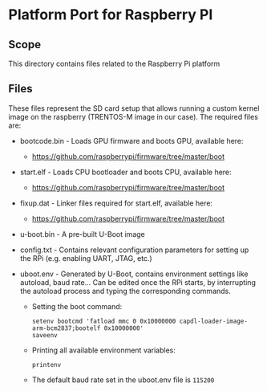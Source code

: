 # Platform Port for Raspberry PI

## Scope

This directory contains files related to the Raspberry Pi platform

## Files
These files represent the SD card setup that allows running a custom kernel image on the raspberry (TRENTOS-M image in our case). The required files are:
- bootcode.bin - Loads GPU firmware and boots GPU, available here:
  * https://github.com/raspberrypi/firmware/tree/master/boot

- start.elf - Loads CPU bootloader and boots CPU, available here:
  * https://github.com/raspberrypi/firmware/tree/master/boot

- fixup.dat - Linker files required for start.elf, available here:
  * https://github.com/raspberrypi/firmware/tree/master/boot

- u-boot.bin - A pre-built U-Boot image

- config.txt - Contains relevant configuration parameters for setting up the RPi (e.g. enabling UART, JTAG, etc.)

- uboot.env - Generated by U-Boot, contains environment settings like autoload, baud rate... Can be edited once the RPi starts, by interrupting the autoload process and typing the corresponding commands.
  *  Setting the boot command:

         setenv bootcmd 'fatload mmc 0 0x10000000 capdl-loader-image-arm-bcm2837;bootelf 0x10000000'
         saveenv
  * Printing all available environment variables:

        printenv
  * The default baud rate set in the uboot.env file is `115200`
